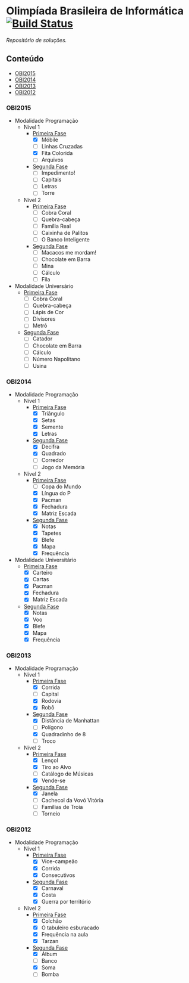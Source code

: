 # Olimpíada Brasileira de Informática [![Build Status](https://travis-ci.org/felipemfp/obi.svg?branch=master)](https://travis-ci.org/felipemfp/obi)

_Repositório de soluções._

## Conteúdo

- [OBI2015](#obi2015)
- [OBI2014](#obi2014)
- [OBI2013](#obi2013)
- [OBI2012](#obi2012)

### OBI2015
- Modalidade Programação
  - Nível 1
    - [Primeira Fase](/obi2015/programacao-1/fase-1)
      - [x] Móbile
      - [ ] Linhas Cruzadas
      - [x] Fita Colorida
      - [ ] Arquivos
    - [Segunda Fase](/obi2015/programacao-1/fase-2)
      - [ ] Impedimento!
      - [ ] Capitais
      - [ ] Letras
      - [ ] Torre
  - Nível 2
    - [Primeira Fase](/obi2015/programacao-2/fase-1)
      - [ ] Cobra Coral
      - [ ] Quebra-cabeça
      - [ ] Família Real
      - [ ] Caixinha de Palitos
      - [ ] O Banco Inteligente
    - [Segunda Fase](/obi2015/programacao-2/fase-2)
      - [ ] Macacos me mordam!
      - [ ] Chocolate em Barra
      - [ ] Mina
      - [ ] Cálculo
      - [ ] Fila
- Modalidade Universário
  - [Primeira Fase](/obi2015/universitario/fase-1/)
    - [ ] Cobra Coral
    - [ ] Quebra-cabeça
    - [ ] Lápis de Cor
    - [ ] Divisores
    - [ ] Metrô
  - [Segunda Fase](/obi2015/universitario/fase-2/)
    - [ ] Catador
    - [ ] Chocolate em Barra
    - [ ] Cálculo
    - [ ] Número Napolitano
    - [ ] Usina

### OBI2014
- Modalidade Programação
  - Nível 1
    - [Primeira Fase](/obi2014/programacao-1/fase-1)
      - [x] Triângulo
      - [x] Setas
      - [x] Semente
      - [x] Letras
    - [Segunda Fase](/obi2014/programacao-1/fase-2)
      - [x] Decifra
      - [x] Quadrado
      - [ ] Corredor
      - [ ] Jogo da Memória
  - Nível 2
    - [Primeira Fase](/obi2014/programacao-2/fase-1)
      - [ ] Copa do Mundo
      - [x] Língua do P
      - [x] Pacman
      - [x] Fechadura
      - [x] Matriz Escada
    - [Segunda Fase](/obi2014/programacao-2/fase-2)
      - [x] Notas
      - [x] Tapetes
      - [x] Blefe
      - [x] Mapa
      - [x] Frequência
- Modalidade Universitário
  - [Primeira Fase](/obi2014/universitario/fase-1/)
    - [x] Carteiro
    - [x] Cartas
    - [x] Pacman
    - [x] Fechadura
    - [x] Matriz Escada
  - [Segunda Fase](/obi2014/universitario/fase-2/)
    - [x] Notas
    - [x] Voo
    - [x] Blefe
    - [x] Mapa
    - [x] Frequência

### OBI2013
- Modalidade Programação
  - Nível 1
    - [Primeira Fase](/obi2013/programacao-1/fase-1)
      - [x] Corrida
      - [ ] Capital
      - [x] Rodovia
      - [x] Robô
    - [Segunda Fase](/obi2013/programacao-1/fase-2)
      - [x] Distância de Manhattan
      - [ ] Polígono
      - [x] Quadradinho de 8
      - [ ] Troco
  - Nível 2
    - [Primeira Fase](/obi2013/programacao-2/fase-1)
      - [x] Lençol
      - [x] Tiro ao Alvo
      - [ ] Catálogo de Músicas
      - [x] Vende-se
    - [Segunda Fase](/obi2013/programacao-2/fase-2)
      - [x] Janela
      - [ ] Cachecol da Vovó Vitória
      - [ ] Famílias de Troia
      - [ ] Torneio

### OBI2012
- Modalidade Programação
  - Nível 1
    - [Primeira Fase](/obi2012/programacao-1/fase-1)
      - [x] Vice-campeão
      - [x] Corrida
      - [x] Consecutivos
    - [Segunda Fase](/obi2012/programacao-1/fase-2)
      - [x] Carnaval
      - [x] Costa
      - [x] Guerra por território
  - Nível 2
    - [Primeira Fase](/obi2012/programacao-2/fase-1)
      - [x] Colchão
      - [x] O tabuleiro esburacado
      - [x] Frequência na aula
      - [x] Tarzan
    - [Segunda Fase](/obi2012/programacao-2/fase-2)
      - [x] Álbum
      - [ ] Banco
      - [x] Soma
      - [ ] Bomba
